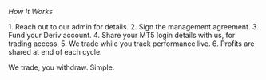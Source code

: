*How It Works*

1\. Reach out to our admin for details\.
2\. Sign the management agreement\.
3\. Fund your Deriv account\.
4\. Share your MT5 login details with us\, for trading access\.
5\. We trade while you track performance live\.
6\. Profits are shared at end of each cycle\.

We trade\, you withdraw\. Simple\.